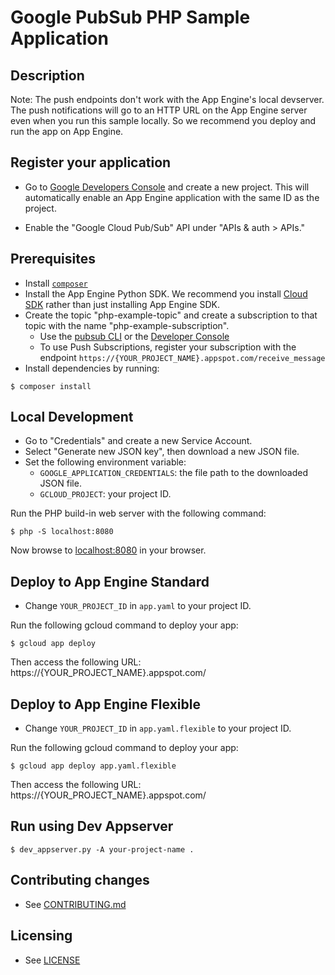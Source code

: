 # Google PubSub PHP Sample Application

## Description

Note: The push endpoints don't work with the App Engine's local
devserver. The push notifications will go to an HTTP URL on the App
Engine server even when you run this sample locally. So we recommend
you deploy and run the app on App Engine.

## Register your application

- Go to
  [Google Developers Console](https://console.developers.google.com/project)
  and create a new project. This will automatically enable an App
  Engine application with the same ID as the project.

- Enable the "Google Cloud Pub/Sub" API under "APIs & auth > APIs."

## Prerequisites

- Install [`composer`](https://getcomposer.org)
- Install the App Engine Python SDK.
  We recommend you install
  [Cloud SDK](https://developers.google.com/cloud/sdk/) rather than
  just installing App Engine SDK.
- Create the topic "php-example-topic" and create a subscription to that topic
  with the name "php-example-subscription".
  - Use the [pubsub CLI](../cli) or the
    [Developer Console](https://console.developer.google.com)
  - To use Push Subscriptions, register your subscription with the
    endpoint `https://{YOUR_PROJECT_NAME}.appspot.com/receive_message`
- Install dependencies by running:

```
$ composer install
```

## Local Development

- Go to "Credentials" and create a new Service Account.
- Select "Generate new JSON key", then download a new JSON file.
- Set the following environment variable:
  - `GOOGLE_APPLICATION_CREDENTIALS`: the file path to the downloaded JSON file.
  - `GCLOUD_PROJECT`: your project ID.

Run the PHP build-in web server with the following command:

```
$ php -S localhost:8080
```

Now browse to [localhost:8080](http://localhost:8080) in your browser.

## Deploy to App Engine Standard

- Change `YOUR_PROJECT_ID` in `app.yaml` to your project ID.

Run the following gcloud command to deploy your app:

```
$ gcloud app deploy
```

Then access the following URL:
  https://{YOUR_PROJECT_NAME}.appspot.com/

## Deploy to App Engine Flexible

- Change `YOUR_PROJECT_ID` in `app.yaml.flexible` to your project ID.

Run the following gcloud command to deploy your app:

```
$ gcloud app deploy app.yaml.flexible
```

Then access the following URL:
  https://{YOUR_PROJECT_NAME}.appspot.com/

## Run using Dev Appserver

```
$ dev_appserver.py -A your-project-name .
```

## Contributing changes

* See [CONTRIBUTING.md](../../CONTRIBUTING.md)

## Licensing

* See [LICENSE](../../LICENSE)


